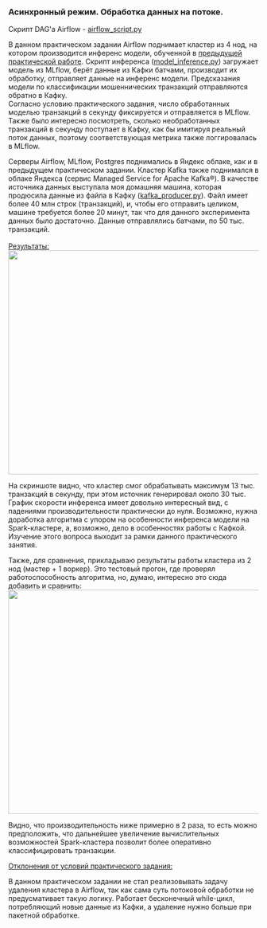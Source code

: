 ### Асинхронный режим. Обработка данных на потоке.

Скрипт DAG'а Airflow - [airflow_script.py](airflow_script.py)

В данном практическом задании Airflow поднимает кластер из 4 нод, на котором производится инференс модели, обученной в [предыдущей практической работе](https://github.com/mikhail-rozov/Otus-MLOps-course/tree/master/30_Практика._Автоматическая%20валидация). Скрипт инференса ([model_inference.py](model_inference.py)) загружает модель из MLflow, берёт данные из Кафки батчами, производит их обработку, отправляет данные на инференс модели. Предсказания модели по классификации мошеннических транзакций отправляются обратно в Кафку.  
Согласно условию практического задания, число обработанных моделью транзакций в секунду фиксируется и отправляется в MLflow. Также было интересно посмотреть, сколько необработанных транзакций в секунду поступает в Кафку, как бы имитируя реальный поток данных, поэтому соответствующая метрика также логгировалась в MLflow.  

Серверы Airflow, MLflow, Postgres поднимались в Яндекс облаке, как и в предыдущем практическом задании. Кластер Kafka также поднимался в облаке Яндекса (сервис Managed Service for Apache Kafka®). В качестве источника данных выступала моя домашняя машина, которая продюсила данные из файла в Кафку ([kafka_producer.py](kafka_producer.py)). Файл имеет более 40 млн строк (транзакций), и, чтобы его отправить целиком, машине требуется более 20 минут, так что для данного эксперимента данных было достаточно. Данные отправлялись батчами, по 50 тыс. транзакций.  
<br>
<ins>Результаты:</ins>  
<img src="https://github.com/user-attachments/assets/707e9cae-f562-47a4-b876-c1c0a998dcc3" width="1000" height="450" />  

На скриншоте видно, что кластер смог обрабатывать максимум 13 тыс. транзакций в секунду, при этом источник генерировал около 30 тыс. График скорости инференса имеет довольно интересный вид, с падениями производительности практически до нуля. Возможно, нужна доработка алгоритма с упором на особенности инференса модели на Spark-кластере, а, возможно, дело в особенностях работы с Кафкой. Изучение этого вопроса выходит за рамки данного практического занятия.  

Также, для сравнения, прикладываю результаты работы кластера из 2 нод (мастер + 1 воркер). Это тестовый прогон, где проверял работоспособность алгоритма, но, думаю, интересно это сюда добавить и сравнить:  
<img src="https://github.com/user-attachments/assets/d1782eaf-1269-4b01-a426-3ab62398f080" width="1000" height="450" />  

Видно, что производительность ниже примерно в 2 раза, то есть можно предположить, что дальнейшее увеличение вычислительных возможностей Spark-кластера позволит более оперативно классифицировать транзакции.  

<ins>Отклонения от условий практического задания:</ins>  

В данном практическом задании не стал реализовывать задачу удаления кластера в Airflow, так как сама суть потоковой обработки не предусмативает такую логику. Работает бесконечный while-цикл, потребляющий новые данные из Кафки, а удаление нужно больше при пакетной обработке.

